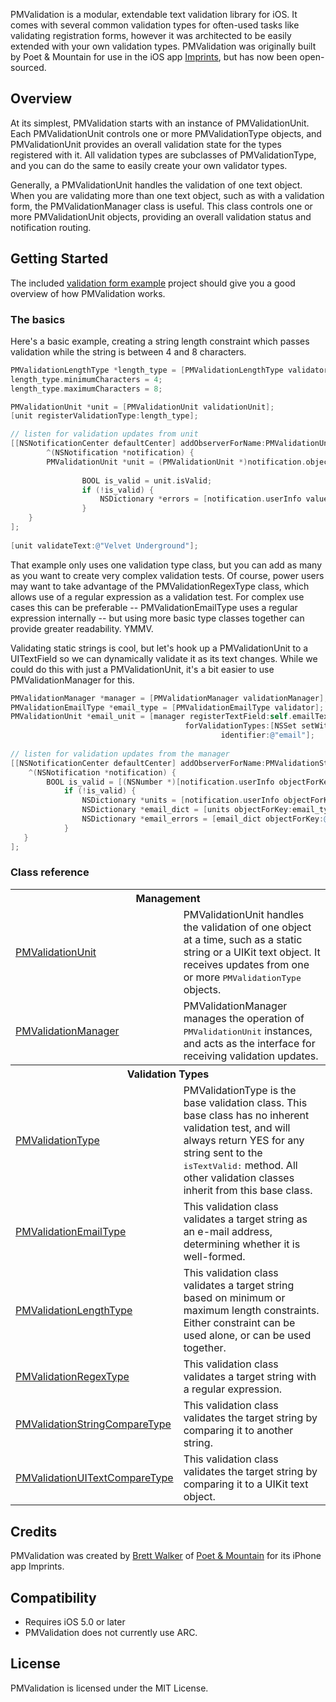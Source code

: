 PMValidation is a modular, extendable text validation library for iOS. It comes with several common validation types for often-used tasks like validating registration forms, however it was architected to be easily extended with your own validation types. PMValidation was originally built by Poet & Mountain for use in the iOS app [Imprints](https://itunes.apple.com/app/imprints/id577195548?mt=8), but has now been open-sourced.

## Overview

At its simplest, PMValidation starts with an instance of PMValidationUnit. Each PMValidationUnit controls one or more PMValidationType objects, and PMValidationUnit provides an overall validation state for the types registered with it. All validation types are subclasses of PMValidationType, and you can do the same to easily create your own validator types. 

Generally, a PMValidationUnit handles the validation of one text object. When you are validating more than one text object, such as with a validation form, the PMValidationManager class is useful. This class controls one or more PMValidationUnit objects, providing an overall validation status and notification routing.

## Getting Started

The included [validation form example]() project should give you a good overview of how PMValidation works.


### The basics

Here's a basic example, creating a string length constraint which passes validation while the string is between 4 and 8 characters.

``` objective-c
PMValidationLengthType *length_type = [PMValidationLengthType validator];
length_type.minimumCharacters = 4;
length_type.maximumCharacters = 8;

PMValidationUnit *unit = [PMValidationUnit validationUnit];
[unit registerValidationType:length_type];

// listen for validation updates from unit
[[NSNotificationCenter defaultCenter] addObserverForName:PMValidationUnitUpdateNotification object:unit queue:nil usingBlock:
		^(NSNotification *notification) {
        PMValidationUnit *unit = (PMValidationUnit *)notification.object;
        
				BOOL is_valid = unit.isValid;
				if (!is_valid) {
					NSDictionary *errors = [notification.userInfo valueForKey:@"errors"];
				}   
    }
];
 
[unit validateText:@"Velvet Underground"];
```

That example only uses one validation type class, but you can add as many as you want to create very complex validation tests. Of course, power users may want to take advantage of the PMValidationRegexType class, which allows use of a regular expression as a validation test. For complex use cases this can be preferable -- PMValidationEmailType uses a regular expression internally -- but using more basic type classes together can provide greater readability. YMMV.

Validating static strings is cool, but let's hook up a PMValidationUnit to a UITextField so we can dynamically validate it as its text changes. While we could do this with just a PMValidationUnit, it's a bit easier to use PMValidationManager for this.

```objective-c
PMValidationManager *manager = [PMValidationManager validationManager];
PMValidationEmailType *email_type = [PMValidationEmailType validator];
PMValidationUnit *email_unit = [manager registerTextField:self.emailTextField
                                       forValidationTypes:[NSSet setWithObjects:email_type, nil]
                                               identifier:@"email"];
																							 
// listen for validation updates from the manager
[[NSNotificationCenter defaultCenter] addObserverForName:PMValidationStatusNotification object:manager queue:nil usingBlock:
	^(NSNotification *notification) {
    	BOOL is_valid = [(NSNumber *)[notification.userInfo objectForKey:@"status"] boolValue];
			if (!is_valid) {
				NSDictionary *units = [notification.userInfo objectForKey:@"units"];
				NSDictionary *email_dict = [units objectForKey:email_type.identifier];
				NSDictionary *email_errors = [email_dict objectForKey:@"errors"];
			} 
   }
];
```

### Class reference

<table>
  <tr><th colspan="2" style="text-align:center;">Management</th></tr>
  <tr>
    <td><a href="http://poetmountain.github.com/PMValidation/Classes/PMValidationUnit.html">PMValidationUnit</a></td>
    <td>PMValidationUnit handles the validation of one object at a time, such as a static string or a UIKit text object. It receives updates from one or more <tt>PMValidationType</tt> objects.</td>
  </tr>
  <tr>
    <td><a href="http://poetmountain.github.com/PMValidation/Classes/PMValidationManager.html">PMValidationManager</a></td>
    <td>PMValidationManager manages the operation of <tt>PMValidationUnit</tt> instances, and acts as the interface for receiving validation updates.</td>
  </tr>
	
  <tr><th colspan="2" style="text-align:center;">Validation Types</th></tr>
  <tr>
    <td><a href="http://poetmountain.github.com/PMValidation/Classes/PMValidationType.html">PMValidationType</a></td>
    <td>PMValidationType is the base validation class. This base class has no inherent validation test, and will always return YES for any string sent to the <tt>isTextValid:</tt> method. All other validation classes inherit from this base class.</td>
  </tr>
  <tr>
    <td><a href="http://poetmountain.github.com/PMValidation/Classes/PMValidationEmailType.html">PMValidationEmailType</a></td>
    <td>This validation class validates a target string as an e-mail address, determining whether it is well-formed.</td>
  </tr>
  <tr>
    <td><a href="http://poetmountain.github.com/PMValidation/Classes/PMValidationLengthType.html">PMValidationLengthType</a></td>
    <td>This validation class validates a target string based on minimum or maximum length constraints. Either constraint can be used alone, or can be used together.</td>
  </tr>
  <tr>
    <td><a href="http://poetmountain.github.com/PMValidation/Classes/PMValidationRegexType.html">PMValidationRegexType</a></td>
    <td>This validation class validates a target string with a regular expression.</td>
  </tr>
  <tr>
    <td><a href="http://poetmountain.github.com/PMValidation/Classes/PMValidationStringCompareType.html">PMValidationStringCompareType</a></td>
    <td>This validation class validates the target string by comparing it to another string.</td>
  </tr>
  <tr>
    <td><a href="http://poetmountain.github.com/PMValidation/Classes/PMValidationUITextCompareType.html">PMValidationUITextCompareType</a></td>
    <td>This validation class validates the target string by comparing it to a UIKit text object.</td>
  </tr>
			
  <tr>
</table>
		
## Credits

PMValidation was created by [Brett Walker](https://twitter.com/petsound) of [Poet & Mountain](http://poetmountain.com) for its iPhone app Imprints.

## Compatibility

* Requires iOS 5.0 or later
* PMValidation does not currently use ARC.

## License

PMValidation is licensed under the MIT License.